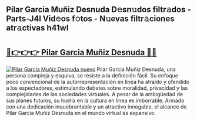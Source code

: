 ## Pilar Garcia Muñiz Desnuda D𝚎sn𝚞dos filtr𝚊dos - Parts-J4l Vid𝚎os f𝚘tos - N𝚞evas filtr𝚊ciones atr𝚊ctivas h41wl

# <h2><a href="http://mbapky4.tromn.icu/?c=Pilar+Garcia+Mu%c3%b1iz+Desnuda">🔗👉👉👉 Pilar Garcia Muñiz Desnuda 🔗🔗</a></h2>

[![Pilar Garcia Muñiz Desnuda nuevo](https://i.imgur.com/pEAQMta.gif)](http://mbapky4.tromn.icu/?c=Pilar+Garcia+Mu%c3%b1iz+Desnuda)
Pilar Garcia Muñiz Desnuda, una persona compleja y esquiva, se resiste a la definición fácil. Su enfoque poco convencional de la autorrepresentación en línea ha atraído y ofendido a los espectadores, estimulando debates sobre moralidad, privacidad y las complejidades de las sociedades virtuales. A pesar de la ambigüedad de sus planes futuros, su huella en la cultura en línea es imborrable. Armado con una dedicación inquebrantable y un atractivo innegable, el alcance de Pilar Garcia Muñiz Desnuda en el mundo virtual es expansivo.
